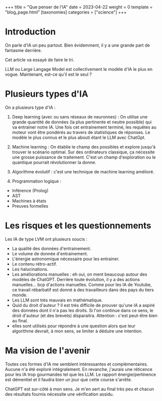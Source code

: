 +++
title = "Que penser de l'IA"
date = 2023-04-22
weight = 0
template = "blog_page.html"
[taxonomies]
categories = ["science"]
+++

# Introduction

On parle d'IA un peu partout.
Bien évidemment, il y a une grande part de fantasme derrière.

Cet article va essayé de faire le tri.

LLM ou Large Langage Model est collectivement le modèle d'IA le plus en vogue.
Maintenant, est-ce qu'il est le seul ?

# Plusieurs types d'IA

On a plusieurs type d'IA :

1. Deep learning (avec ou sans réseaux de neuronnes) :
On utilise une grande quantité de données (la plus pertinente et neutre possible) qui va entrainer notre IA.
Une fois cet entrainement terminé, les requêtes au moteur vont être pondérés au travers de statistiques de réponses.
Le modèle le plus connus et le plus abouti étant le LLM avec ChatGpt.

2. Machine learning :
On établie le champ des possibles et explore jusqu'à trouver le scénario optimal.
Sur des ordinateurs classique, ça nécessite une grosse puissance de traitement.
C'est un champ d'exploration ou le quantique pourrait révolutionner la donne.

3. Algorithme évolutif : c'est une technique de machine learning amélioré.

4. Programmation logique :

- Inférence (Prolog)
- AST
- Machines à états
- Preuves formelles

# Les risques et les questionnements

Les IA de type LVM ont plusieurs soucis :

- La qualité des données d'entrainement.
- Le volume de donnée d'entrainement.
- L'énergie astronomique nécessaire pour les entrainer.
- Le contenu rétro-actif.
- Les halucinations.
- Les améliorations manuelles : eh oui, on ment beaucoup autour des modèles de ChatGPT. Derrière toute évolution, il y a des actions manuelles... bcp d'actions manuelles.
Comme pour les IA de Youtube, ce travail rébarbatif est donné à des travailleurs dans des pays du tiers monde.
- Les LLM sont très mauvais en mathématique.
- Quid du droit d'auteur ? Il est très difficile de prouver qu'une IA a aspiré des données dont il n'a pas les droits. Si l'on continue dans ce sens, le droit d'auteur (et des brevets) disparaitra.
Attention : c'est peut-être bien au final.
- elles sont utilisés pour répondre à une question alors que leur algorithme devrait, à mon sens, se limiter à déduire une intention.

# Ma vision de l'avenir

Toutes ces formes d'IA me semblent intéressantes et complémentaires.
Aucune n'a été exploré intégralement.
En revanche, j'aurais une réticence pour les IA trop gourmandes tel que les LLM. Le rapport énergie/pertinence est démentiel et il faudra bien un jour que cette course s'arrête.

ChatGPT est sur-côté à mon sens. Je m'en sert au final très peu et chacun des résultats fournis nécessite une vérification assidu. 

